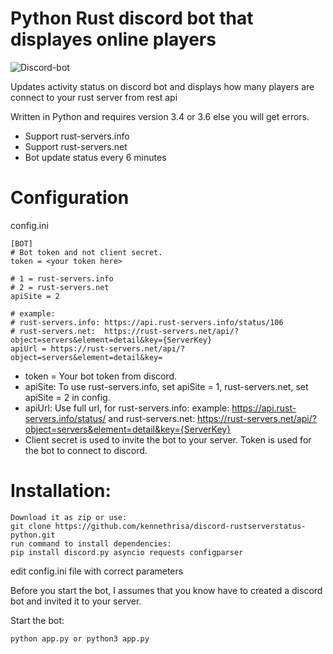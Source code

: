 # Python Rust discord bot that displayes online players

![Discord-bot](https://i.gyazo.com/23a3f95b758a146efa7d4a3dfd5f3999.png)

Updates activity status on discord bot and displays how many players are connect to your rust server from rest api

Written in Python and requires version 3.4 or 3.6 else you will get errors.

* Support rust-servers.info
* Support rust-servers.net
* Bot update status every 6 minutes

# Configuration
config.ini
```
[BOT]
# Bot token and not client secret.
token = <your token here>

# 1 = rust-servers.info
# 2 = rust-servers.net
apiSite = 2

# example:
# rust-servers.info: https://api.rust-servers.info/status/106
# rust-servers.net:  https://rust-servers.net/api/?object=servers&element=detail&key={ServerKey}
apiUrl = https://rust-servers.net/api/?object=servers&element=detail&key=
```
* token = Your bot token from discord.
* apiSite: To use rust-servers.info, set apiSite = 1, rust-servers.net, set apiSite = 2 in config.
* apiUrl: Use full url, for rust-servers.info: example: https://api.rust-servers.info/status/<your id> and rust-servers.net: https://rust-servers.net/api/?object=servers&element=detail&key={ServerKey}
* Client secret is used to invite the bot to your server. Token is used for the bot to connect to discord.

# Installation:
```
Download it as zip or use:
git clone https://github.com/kennethrisa/discord-rustserverstatus-python.git
run command to install dependencies:
pip install discord.py asyncio requests configparser
```

edit config.ini file with correct parameters

Before you start the bot, I assumes that you know have to created a discord bot and invited it to your server.

Start the bot:

```
python app.py or python3 app.py
```